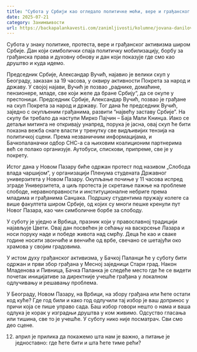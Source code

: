 ```yaml
---
title: "Субота у Србији као огледало политичке моћи, вере и грађанског бунта. Где ћете ви бити?"
date: 2025-07-21
category: Занимљивости
url: https://backapalankavesti.com/zanimljivosti/kolumne/jovana-danilov-kolumna/subota-u-srbiji-kao-ogledalo-politicke-moci-vere-i-gradjanskog-bunta-gde-cete-vi-biti/
---
```


Субота у знаку политике, протеста, вере и грађанског активизма широм Србије. Дан који симболички спаја политичку мобилизацију, борбу за грађанска права и духовну обнову и дан који показује где смо као друштво и куда идемо.

Председник Србије, Александар Вучић, најавио је велики скуп у Београду, заказан за 19 часова, у оквиру активности Покрета за народ и државу. У својој најави, Вучић је позвао „раднике, домаћине, пензионере, младе, све који желе да бране Србију“, да се окупе у престоници. Председник Србије, Александар Вучић, позвао је грађане на скуп Покрета за народ и државу. Тог дана ће председник Вучић, заједно с окупљеним грађанима, развити “највећу заставу Србије”. На скупу би требало да наступи Мирко Пајчин – Баја Мали Книнџа. Иако се детаљи митинга не откривају унапред, порука је јасна, овај скуп ће бити показна вежба снаге власти у тренутку све видљивијих тензија на политичкој сцени. Према незваничним информацијама, и Бачкопаланачки одбор СНС-а са њиховим коалиционим партнерима већ се полако организује. Аутобуси, спискови, припреме, све је у покрету.

Истог дана у Новом Пазару биће одржан протест под називом „Слобода влада чаршијом“, у организацији Пленума студената Државног универзитета у Новом Пазару. Окупљање почиње у 11 часова испред зграде Универзитета, а циљ протеста је скретање пажње на проблеме слободе, неравноправности и институционалне небриге према младима и грађанима Санџака. Подршку студентима пружају колеге са више факултета широм Србије, од којих су многи пешке кренули пут Новог Пазара, као чин симболичне борбе за слободу.

У суботу је уједно и Врбица, празник који у православној традицији најављује Цвети. Овај дан посвећен је сећању на васкрсење Лазара и носи поруку наде и победе живота над смрћу. Деца ће као и сваке године носити звончиће и венчиће од врбе, свечано се шетајући око храмова у својим градовима.

У истом духу грађанског активизма, у Бачкој Паланци ће у суботу бити одржан и први збор грађана у Месној заједници Стари град. Након Младенова и Пивница, Бачка Паланка је следеће место где ће се видети почетак иницијативе за директније учешће грађана у локалном одлучивању и решавању проблема.

У Београду, Новом Пазару, на Врбици, на збору грађана или ћете остати код куће? Где год били и како год одлучили тај избор је ваш допринос у причи која се пише управо сада. Баш избор говори нешто о нама и ваша одлука је корак у изградњи друштва у ком живимо. Одсуство гласања или тишина, све то је учешће. У суботу нико није посматрач. Сви смо део сцене.

12. април је прилика да покажемо шта нам је важно, а питање је једноставно: где ћете бити и шта ћете тиме рећи?
